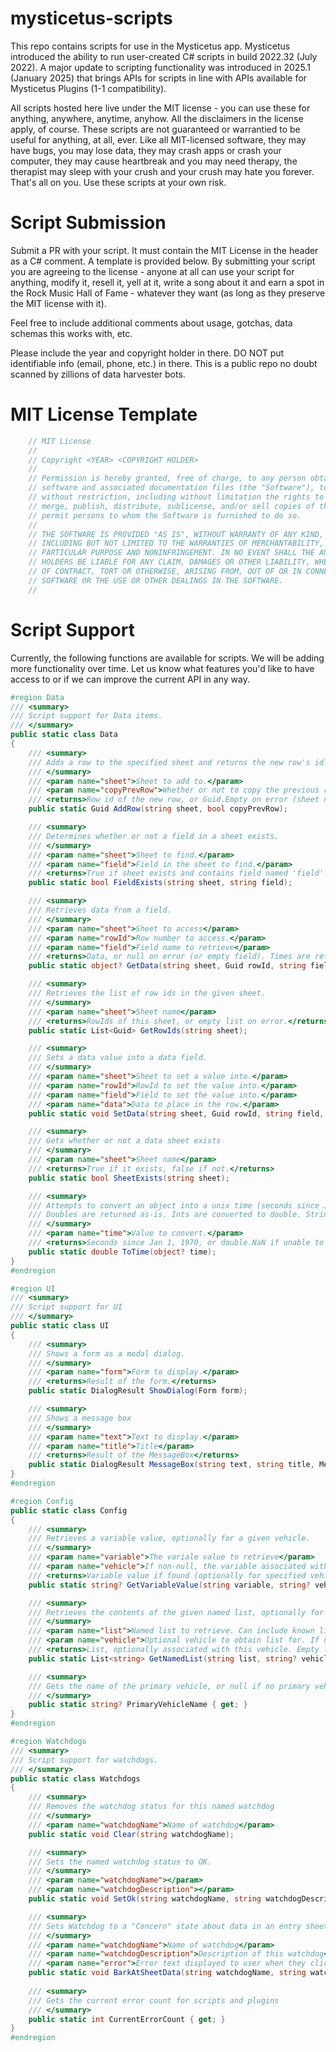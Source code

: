 # mysticetus-scripts

This repo contains scripts for use in the Mysticetus app. Mysticetus introduced the ability to run user-created C# scripts in build 2022.32 (July 2022). A major update to scripting functionality was introduced in 2025.1 (January 2025) that brings APIs for scripts in line with APIs available for Mysticetus Plugins (1-1 compatibility).

All scripts hosted here live under the MIT license - you can use these for anything, anywhere, anytime, anyhow. All the disclaimers in the license apply, of course. These scripts are not guaranteed or warrantied to be useful for anything, at all, ever. Like all MIT-licensed software, they may have bugs, you may lose data, they may crash apps or crash your computer, they may cause heartbreak and you may need therapy, the therapist may sleep with your crush and your crush may hate you forever. That's all on you. Use these scripts at your own risk.

# Script Submission

Submit a PR with your script. It must contain the MIT License in the header as a C# comment. A template is provided below. By submitting your script you are agreeing to the license - anyone at all can use your script for anything, modify it, resell it, yell at it, write a song about it and earn a spot in the Rock Music Hall of Fame - whatever they want (as long as they preserve the MIT license with it).

Feel free to include additional comments about usage, gotchas, data schemas this works with, etc.

Please include the year and copyright holder in there. DO NOT put identifiable info (email, phone, etc.) in there. This is a public repo no doubt scanned by zillions of data harvester bots.

# MIT License Template
```csharp
    // MIT License
    //
    // Copyright <YEAR> <COPYRIGHT HOLDER>
    //
    // Permission is hereby granted, free of charge, to any person obtaining a copy of this
    // software and associated documentation files (the "Software"), to deal in the Software
    // without restriction, including without limitation the rights to use, copy, modify,
    // merge, publish, distribute, sublicense, and/or sell copies of the Software, and to
    // permit persons to whom the Software is furnished to do so.
    // 
    // THE SOFTWARE IS PROVIDED "AS IS", WITHOUT WARRANTY OF ANY KIND, EXPRESS OR IMPLIED,
    // INCLUDING BUT NOT LIMITED TO THE WARRANTIES OF MERCHANTABILITY, FITNESS FOR A
    // PARTICULAR PURPOSE AND NONINFRINGEMENT. IN NO EVENT SHALL THE AUTHORS OR COPYRIGHT
    // HOLDERS BE LIABLE FOR ANY CLAIM, DAMAGES OR OTHER LIABILITY, WHETHER IN AN ACTION
    // OF CONTRACT, TORT OR OTHERWISE, ARISING FROM, OUT OF OR IN CONNECTION WITH THE
    // SOFTWARE OR THE USE OR OTHER DEALINGS IN THE SOFTWARE.
    //
```
# Script Support
Currently, the following functions are available for scripts. We will be adding more functionality over time. Let us know what features you'd like to have access to or if we can improve the current API in any way.
```csharp
#region Data
/// <summary>
/// Script support for Data items.
/// </summary>
public static class Data
{
    /// <summary>
    /// Adds a row to the specified sheet and returns the new row's id.
    /// </summary>
    /// <param name="sheet">Sheet to add to.</param>
    /// <param name="copyPrevRow">Whether or not to copy the previous row (if it exists) to this new row</param>
    /// <returns>Row id of the new row, or Guid.Empty on error (sheet not found, etc.)</returns>
    public static Guid AddRow(string sheet, bool copyPrevRow);

    /// <summary>
    /// Determines whether or not a field in a sheet exists.
    /// </summary>
    /// <param name="sheet">Sheet to find.</param>
    /// <param name="field">Field in the sheet to find.</param>
    /// <returns>True if sheet exists and contains field named 'field'.</returns>
    public static bool FieldExists(string sheet, string field);

    /// <summary>
    /// Retrieves data from a field. 
    /// </summary>
    /// <param name="sheet">Sheet to access</param>
    /// <param name="rowId">Row number to access.</param>
    /// <param name="field">Field name to retrieve</param>
    /// <returns>Data, or null on error (or empty field). Times are returned as a unix time unix times (seconds since jan 1, 1970) double value inc fractional seconds.</returns>
    public static object? GetData(string sheet, Guid rowId, string field);

    /// <summary>
    /// Retrieves the list of row ids in the given sheet.
    /// </summary>
    /// <param name="sheet">Sheet name</param>
    /// <returns>RowIds of this sheet, or empty list on error.</returns>
    public static List<Guid> GetRowIds(string sheet);

    /// <summary>
    /// Sets a data value into a data field.
    /// </summary>
    /// <param name="sheet">Sheet to set a value into.</param>
    /// <param name="rowId">RowId to set the value into.</param>
    /// <param name="field">Field to set the value into.</param>
    /// <param name="data">Data to place in the row.</param>
    public static void SetData(string sheet, Guid rowId, string field, object? data);

    /// <summary>
    /// Gets whether or not a data sheet exists
    /// </summary>
    /// <param name="sheet">Sheet name</param>
    /// <returns>True if it exists, false if not.</returns>
    public static bool SheetExists(string sheet);

    /// <summary>
    /// Attempts to convert an object into a unix time (seconds since Jan 1, 1970). Will be negative if before 1970.
    /// Doubles are returned as-is. Ints are converted to double. Strings are parsed. Anything else returns double.NaN.
    /// </summary>
    /// <param name="time">Value to convert.</param>
    /// <returns>Seconds since Jan 1, 1970, or double.NaN if unable to parse/convert.</returns>
    public static double ToTime(object? time);
}
#endregion

#region UI
/// <summary>
/// Script support for UI 
/// </summary>
public static class UI
{
    /// <summary>
    /// Shows a form as a modal dialog.
    /// </summary>
    /// <param name="form">Form to display.</param>
    /// <returns>Result of the form.</returns>
    public static DialogResult ShowDialog(Form form);

    /// <summary>
    /// Shows a message box
    /// </summary>
    /// <param name="text">Text to display.</param>
    /// <param name="title">Title</param>
    /// <returns>Result of the MessageBox</returns>
    public static DialogResult MessageBox(string text, string title, MessageBoxButtons buttons);
}
#endregion

#region Config
public static class Config
{
    /// <summary>
    /// Retrieves a variable value, optionally for a given vehicle.
    /// </summary>
    /// <param name="variable">The variale value to retrieve</param>
    /// <param name="vehicle">If non-null, the variable associated with this vehicle. If null, looks for "all vehicles"</param>
    /// <returns>Variable value if found (optionally for specified vehicle) - null, otherwise </returns>
    public static string? GetVariableValue(string variable, string? vehicle = null);

    /// <summary>
    /// Retrieves the contents of the given named list, optionally for a specified vehicle.
    /// </summary>
    /// <param name="list">Named list to retrieve. Can include known lists such as {observers}, {obsplatforms}, etc.</param>
    /// <param name="vehicle">Optional vehicle to obtain list for. If null looks for "all vehicles"</param>
    /// <returns>List, optionally associated with this vehicle. Empty list on error.</returns>
    public static List<string> GetNamedList(string list, string? vehicle = null);

    /// <summary>
    /// Gets the name of the primary vehicle, or null if no primary vehicle.
    /// </summary>
    public static string? PrimaryVehicleName { get; }
}
#endregion

#region Watchdogs
/// <summary>
/// Script support for watchdogs.
/// </summary>
public static class Watchdogs
{
    /// <summary>
    /// Removes the watchdog status for this named watchdog
    /// </summary>
    /// <param name="watchdogName">Name of watchdog</param>
    public static void Clear(string watchdogName);

    /// <summary>
    /// Sets the named watchdog status to OK.
    /// </summary>
    /// <param name="watchdogName"></param>
    /// <param name="watchdogDescription"></param>
    public static void SetOk(string watchdogName, string watchdogDescription);

    /// <summary>
    /// Sets Watchdog to a "Concern" state about data in an entry sheet.
    /// </summary>
    /// <param name="watchdogName">Name of watchdog</param>
    /// <param name="watchdogDescription">Description of this watchdog</param>
    /// <param name="error">Error text displayed to user when they click on Concern.</param>
    public static void BarkAtSheetData(string watchdogName, string watchdogDescription, string error, string sheet, Guid rowId, string field);
    
    /// <summary>
    /// Gets the current error count for scripts and plugins
    /// </summary>
    public static int CurrentErrorCount { get; }
}
#endregion
```
